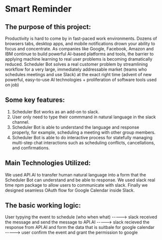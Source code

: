 # Smart Reminder 



## The purpose of this project:

Productivity is hard to come by in fast-paced work environments.
Dozens of browsers tabs, desktop apps, and mobile notifications drown your ability to focus and concentrate. 
As companies like Google, Facebook, Amazon and IBM continue to build powerful AI-based platforms and tools, the barrier to applying machine learning to real user problems is becoming dramatically reduced. 
Scheduler Bot solves a real customer problem by streamlining workflow for a very large, immediately addressable market (teams who schedules meetings and use Slack) at the exact right time (advent of new powerful, easy-to-use AI technologies + proliferation of software tools used on job)


## Some key features:

1. Scheduler Bot works as an add-on to slack. 
1. User only need to type their commmand in natural language in the slack channel.
1. Scheduler Bot is able to understand the language and response properly, for example, scheduling a meeting with other group members.
1. Scheduler Bot is able to do interactive process for statefully managing multi-step chat interactions such as scheduling conflicts,   cancellations, and confirmations.

## Main Technologies Utilized:

We used API.AI to transfer human natural language into a form that the Scheduler Bot can understand and be able to response.
We used slack real time npm package to allow users to communicate with slack.
Finally we designed seamless OAuth flow for Google Calendar inside Slack.

## The basic working logic: 

 User typying the event to schedule (who when what) 
 -----> slack received the message and send the message to API.AI 
 -----> slack recieved the response from API.AI and form the data that is suitbale for google calendar 
 -----> user confirm the event and grant the permission to google 
 
